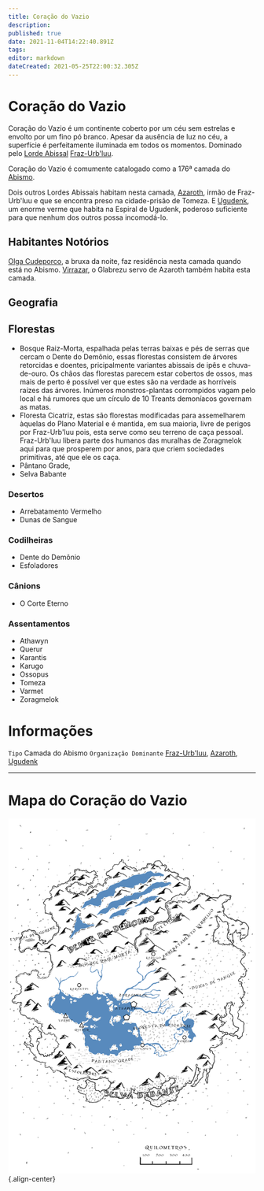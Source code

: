 ```yaml
---
title: Coração do Vazio
description: 
published: true
date: 2021-11-04T14:22:40.891Z
tags: 
editor: markdown
dateCreated: 2021-05-25T22:00:32.305Z
---
```


# Coração do Vazio
Coração do Vazio é um continente coberto por um céu sem estrelas e envolto por um fino pó branco. Apesar da ausência de luz no céu, a superfície é perfeitamente iluminada em todos os momentos. Dominado pelo [Lorde Abissal](rankings-e-titulos/magico/lorde-abissal) [Fraz-Urb'luu](/individuos/fraz-urbluu).

Coração do Vazio é comumente catalogado como a 176ª camada do [Abismo](/lugares/abismo).

Dois outros Lordes Abissais habitam nesta camada, [Azaroth](/individuos/azaroth), irmão de Fraz-Urb'luu e que se encontra preso na cidade-prisão de Tomeza. E [Ugudenk](/individuos/ugudenk), um enorme verme que habita na Espiral de Ugudenk, poderoso suficiente para que nenhum dos outros possa incomodá-lo.

## Habitantes Notórios
[Olga Cudeporco](/individuos/titia-olga-cudeporco), a bruxa da noite, faz residência nesta camada quando está no Abismo. [Virrazar](/individuos/virrazar), o Glabrezu servo de Azaroth também habita esta camada.

## Geografia

## Florestas
- Bosque Raiz-Morta, espalhada pelas terras baixas e pés de serras que cercam o Dente do Demônio, essas florestas consistem de árvores retorcidas e doentes, pricipalmente variantes abissais de ipês e chuva-de-ouro. Os chãos das florestas parecem estar cobertos de ossos, mas mais de perto é possível ver que estes são na verdade as horríveis raízes das árvores. Inúmeros monstros-plantas corrompidos vagam pelo local e há rumores que um círculo de 10 Treants demoníacos governam as matas.
- Floresta Cicatriz, estas são florestas modificadas para assemelharem àquelas do Plano Material e é mantida, em sua maioria, livre de perigos por Fraz-Urb'luu pois, esta serve como seu terreno de caça pessoal. Fraz-Urb'luu libera parte dos humanos das muralhas de Zoragmelok aqui para que prosperem por anos, para que criem sociedades primitivas, até que ele os caça.
- Pântano Grade, 
- Selva Babante
 
### Desertos
- Arrebatamento Vermelho
- Dunas de Sangue

### Codilheiras
- Dente do Demônio
- Esfoladores

### Cânions
- O Corte Eterno

### Assentamentos
- Athawyn
- Querur
- Karantis
- Karugo
- Ossopus
- Tomeza
- Varmet
- Zoragmelok

# Informações
`Tipo` Camada do Abismo
`Organização Dominante` [Fraz-Urb'luu](/individuos/fraz-urbluu), [Azaroth](/individuos/azaroth), [Ugudenk](/individuos/ugudenk)


---
# Mapa do Coração do Vazio
![coração_do_vazio.jpg](/uploads/mapas/coração_do_vazio.jpg){.align-center}